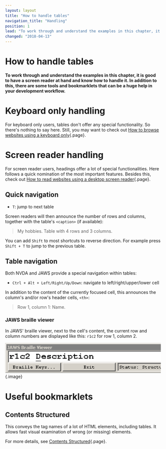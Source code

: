 ```yaml
---
layout: layout
title: "How to handle tables"
navigation_title: "Handling"
position: 1
lead: "To work through and understand the examples in this chapter, it is good to have a screen reader at hand and know how to handle it. In addition to this, there are some tools and bookmarklets that can be a huge help in your development workflow."
changed: "2018-04-13"
---
```


# How to handle tables

**To work through and understand the examples in this chapter, it is good to have a screen reader at hand and know how to handle it. In addition to this, there are some tools and bookmarklets that can be a huge help in your development workflow.**

# Keyboard only handling

For keyboard only users, tables don't offer any special functionality. So there's nothing to say here. Still, you may want to check out [How to browse websites using a keyboard only](/knowledge/keyboard-only/browsing-websites){.page}.

# Screen reader handling

For screen reader users, headings offer a lot of special functionalities. Here follows a quick nomination of the most important features. Besides this, check out [How to read websites using a desktop screen reader](/knowledge/desktop-screen-readers/reading-websites){.page}.

## Quick navigation

- `T`: jump to next table

Screen readers will then announce the number of rows and columns, together with the table's `<caption>` (if available):

> My hobbies. Table with 4 rows and 3 columns.

You can add `Shift` to most shortcuts to reverse direction. For example press `Shift + T` to jump to the previous table.

## Table navigation

Both NVDA and JAWS provide a special navigation within tables:

- `Ctrl + Alt + Left/Right/Up/Down`: navigate to left/right/upper/lower cell

In addition to the content of the currently focused cell, this announces the column's and/or row's header cells, `<th>`:

> Row 1, column 1: Name.

### JAWS braille viewer

In JAWS' braille viewer, next to the cell's content, the current row and column numbers are displayed like this: `r1c2` for row 1, column 2.

![JAWS braille viewer with table row and column](_media/jaws-braille-viewer-with-table-row-and-column.png){.image}

# Useful bookmarklets

## Contents Structured

This conveys the tag names of a lot of HTML elements, including tables. It allows fast visual examination of wrong (or missing) elements.

For more details, see [Contents Structured](/setup/browsers/bookmarklets/contents-structured){.page}.